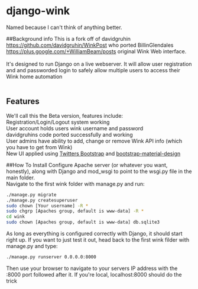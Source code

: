 # django-wink
Named because I can't think of anything better.

##Background info
This is a fork off of davidgruhin https://github.com/davidgruhin/WinkPost who ported BillinGlendales https://plus.google.com/+WilliamBeam/posts original Wink Web interface.
<br>
<br>
It's designed to run Django on a live webserver.  It will allow user registration and and passworded login to safely allow multiple users to access their Wink home automation
<br><br>
## Features
We'll call this the Beta version, features include:<br>
Registration/Login/Logout system working<br>
User account holds users wink username and password<br>
davidgruhins code ported successfully and working<br>
User admins have ability to add, change or remove Wink API info (which you have to get from Wink)<br>
New UI applied using [Twitters Bootstrap](http://getbootstrap.com/) and [bootstrap-material-design](http://fezvrasta.github.io/bootstrap-material-design/)<br>



##How To Install
Configure Apache server (or whatever you want, honestly), along with Django and mod_wsgi to point to the wsgi.py file in the main folder.<br>
Navigate to the first wink folder with manage.py and run:<br>
``` bash 
./manage.py migrate
./manage.py createsuperuser
sudo chown [Your username] -R *
sudo chgrp [Apaches group, default is www-data] -R *
cd wink
sudo chown [Apaches group, default is www-data] db.sqlite3
```
As long as everything is configured correctly with Django, it should start right up.  If you want to just test it out, head back to the first wink filder with manage.py and type:<br>
``` bash
./manage.py runserver 0.0.0.0:8000
```
Then use your browser to navigate to your servers IP address with the :8000 port followed after it.  If you're local, localhost:8000 should do the trick

